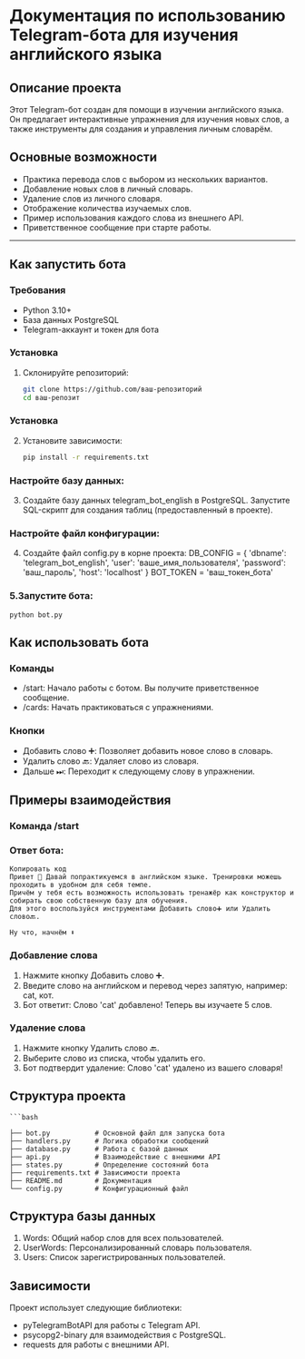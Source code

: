 # Документация по использованию Telegram-бота для изучения английского языка

## Описание проекта
Этот Telegram-бот создан для помощи в изучении английского языка. Он предлагает интерактивные упражнения для изучения новых слов, а также инструменты для создания и управления личным словарём.

## Основные возможности
- Практика перевода слов с выбором из нескольких вариантов.
- Добавление новых слов в личный словарь.
- Удаление слов из личного словаря.
- Отображение количества изучаемых слов.
- Пример использования каждого слова из внешнего API.
- Приветственное сообщение при старте работы.

---

## Как запустить бота

### Требования
- Python 3.10+
- База данных PostgreSQL
- Telegram-аккаунт и токен для бота

### Установка
1. Склонируйте репозиторий:
   ```bash
   git clone https://github.com/ваш-репозиторий
   cd ваш-репозит

### Установка
2. Установите зависимости:
   ```bash
   pip install -r requirements.txt
   
   
### Настройте базу данных:
    
 3.   Создайте базу данных telegram_bot_english в PostgreSQL.
      Запустите SQL-скрипт для создания таблиц (предоставленный в проекте).
    
### Настройте файл конфигурации: 
4.  Создайте файл config.py в корне проекта:
    DB_CONFIG = {
        'dbname': 'telegram_bot_english',
        'user': 'ваше_имя_пользователя',
        'password': 'ваш_пароль',
        'host': 'localhost'
        }
    BOT_TOKEN = 'ваш_токен_бота'

### 5.Запустите бота:
    python bot.py

## Как использовать бота
### Команды
- /start: Начало работы с ботом. Вы получите приветственное сообщение.
- /cards: Начать практиковаться с упражнениями.
### Кнопки
- Добавить слово ➕: Позволяет добавить новое слово в словарь.
- Удалить слово 🔙: Удаляет слово из словаря.
- Дальше ⏭: Переходит к следующему слову в упражнении.


## Примеры взаимодействия

### Команда /start

### Ответ бота:

    Копировать код
    Привет 👋 Давай попрактикуемся в английском языке. Тренировки можешь проходить в удобном для себя темпе.
    Причём у тебя есть возможность использовать тренажёр как конструктор и собирать свою собственную базу для обучения.
    Для этого воспользуйся инструментами Добавить слово➕ или Удалить слово🔙.

    Ну что, начнём ⬇️

### Добавление слова
1. Нажмите кнопку Добавить слово ➕.
2. Введите слово на английском и перевод через запятую, например: cat, кот.
3. Бот ответит:
   Слово 'cat' добавлено! Теперь вы изучаете 5 слов.

### Удаление слова
1. Нажмите кнопку Удалить слово 🔙.
2. Выберите слово из списка, чтобы удалить его.
3. Бот подтвердит удаление:
   Слово 'cat' удалено из вашего словаря!


## Структура проекта
    ```bash

    ├── bot.py           # Основной файл для запуска бота
    ├── handlers.py      # Логика обработки сообщений
    ├── database.py      # Работа с базой данных
    ├── api.py           # Взаимодействие с внешними API
    ├── states.py        # Определение состояний бота
    ├── requirements.txt # Зависимости проекта
    ├── README.md        # Документация
    └── config.py        # Конфигурационный файл


## Структура базы данных
1. Words: Общий набор слов для всех пользователей.
2. UserWords: Персонализированный словарь пользователя.
3. Users: Список зарегистрированных пользователей.


## Зависимости
Проект использует следующие библиотеки:

* pyTelegramBotAPI для работы с Telegram API.
* psycopg2-binary для взаимодействия с PostgreSQL.
* requests для работы с внешними API.